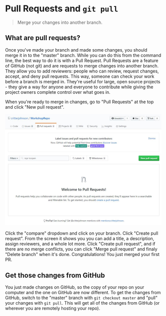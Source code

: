# Pull Requests and `git pull`
> Merge your changes into another branch.

## What are pull requests?
Once you've made your branch and made some changes, you should merge it in to the "master" branch. While you can do this from the command line, the best way to do it is with a Pull Request. Pull Requests are a feature of GitHub (not git) and are requests to merge changes into another branch. They allow you to add reviewers: people who can review, request changes, accept, and deny pull requests. This way, someone can check your work before a branch is merged in. They're useful for large, open source projects - they give a way for anyone and everyone to contribute while giving the project owners complete control over what goes in.

When you're ready to merge in changes, go to "Pull Requests" at the top and click "New pull request".

![New PR](images/new_pr.JPG)

Click the "compare" dropdown and click on your branch. Click "Create pull request". From the screen it shows you you can add a title, a description, assign reviewers, and a whole lot more. Click "Create pull request", and if there are no merge conflicts, you can click "Merge pull request" and finaly "Delete branch" when it's done. Congratulations! You just merged your first PR.

## Get those changes from GitHub
You just made changes on GitHub, so the copy of your repo on your computer and the one on GitHub are now different. To get the changes from GitHub, switch to the "master" branch with `git checkout master` and "pull" your changes with `git pull`. This will get all of the changes from GitHub (or wherever you are remotely hosting your repo).
